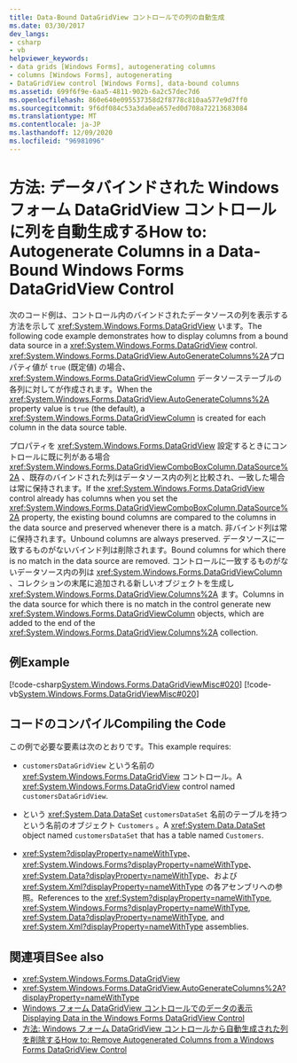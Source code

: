 ```yaml
---
title: Data-Bound DataGridView コントロールでの列の自動生成
ms.date: 03/30/2017
dev_langs:
- csharp
- vb
helpviewer_keywords:
- data grids [Windows Forms], autogenerating columns
- columns [Windows Forms], autogenerating
- DataGridView control [Windows Forms], data-bound columns
ms.assetid: 699f6f9e-6aa5-4811-902b-6a2c57dec7d6
ms.openlocfilehash: 860e640e095537358d2f8778c810aa577e9d7ff0
ms.sourcegitcommit: 9f6df084c53a3da0ea657ed0d708a72213683084
ms.translationtype: MT
ms.contentlocale: ja-JP
ms.lasthandoff: 12/09/2020
ms.locfileid: "96981096"
---
```

# <a name="how-to-autogenerate-columns-in-a-data-bound-windows-forms-datagridview-control"></a><span data-ttu-id="c2895-102">方法: データバインドされた Windows フォーム DataGridView コントロールに列を自動生成する</span><span class="sxs-lookup"><span data-stu-id="c2895-102">How to: Autogenerate Columns in a Data-Bound Windows Forms DataGridView Control</span></span>
<span data-ttu-id="c2895-103">次のコード例は、コントロール内のバインドされたデータソースの列を表示する方法を示して <xref:System.Windows.Forms.DataGridView> います。</span><span class="sxs-lookup"><span data-stu-id="c2895-103">The following code example demonstrates how to display columns from a bound data source in a <xref:System.Windows.Forms.DataGridView> control.</span></span> <span data-ttu-id="c2895-104"><xref:System.Windows.Forms.DataGridView.AutoGenerateColumns%2A>プロパティ値が `true` (既定値) の場合、 <xref:System.Windows.Forms.DataGridViewColumn> データソーステーブルの各列に対してが作成されます。</span><span class="sxs-lookup"><span data-stu-id="c2895-104">When the <xref:System.Windows.Forms.DataGridView.AutoGenerateColumns%2A> property value is `true` (the default), a <xref:System.Windows.Forms.DataGridViewColumn> is created for each column in the data source table.</span></span>  
  
 <span data-ttu-id="c2895-105">プロパティを <xref:System.Windows.Forms.DataGridView> 設定するときにコントロールに既に列がある場合 <xref:System.Windows.Forms.DataGridViewComboBoxColumn.DataSource%2A> 、既存のバインドされた列はデータソース内の列と比較され、一致した場合は常に保持されます。</span><span class="sxs-lookup"><span data-stu-id="c2895-105">If the <xref:System.Windows.Forms.DataGridView> control already has columns when you set the <xref:System.Windows.Forms.DataGridViewComboBoxColumn.DataSource%2A> property, the existing bound columns are compared to the columns in the data source and preserved whenever there is a match.</span></span> <span data-ttu-id="c2895-106">非バインド列は常に保持されます。</span><span class="sxs-lookup"><span data-stu-id="c2895-106">Unbound columns are always preserved.</span></span> <span data-ttu-id="c2895-107">データソースに一致するものがないバインド列は削除されます。</span><span class="sxs-lookup"><span data-stu-id="c2895-107">Bound columns for which there is no match in the data source are removed.</span></span> <span data-ttu-id="c2895-108">コントロールに一致するものがないデータソース内の列は <xref:System.Windows.Forms.DataGridViewColumn> 、コレクションの末尾に追加される新しいオブジェクトを生成し <xref:System.Windows.Forms.DataGridView.Columns%2A> ます。</span><span class="sxs-lookup"><span data-stu-id="c2895-108">Columns in the data source for which there is no match in the control generate new <xref:System.Windows.Forms.DataGridViewColumn> objects, which are added to the end of the <xref:System.Windows.Forms.DataGridView.Columns%2A> collection.</span></span>  
  
## <a name="example"></a><span data-ttu-id="c2895-109">例</span><span class="sxs-lookup"><span data-stu-id="c2895-109">Example</span></span>  
 [!code-csharp[System.Windows.Forms.DataGridViewMisc#020](~/samples/snippets/csharp/VS_Snippets_Winforms/System.Windows.Forms.DataGridViewMisc/CS/datagridviewmisc.cs#020)]
 [!code-vb[System.Windows.Forms.DataGridViewMisc#020](~/samples/snippets/visualbasic/VS_Snippets_Winforms/System.Windows.Forms.DataGridViewMisc/VB/datagridviewmisc.vb#020)]  
  
## <a name="compiling-the-code"></a><span data-ttu-id="c2895-110">コードのコンパイル</span><span class="sxs-lookup"><span data-stu-id="c2895-110">Compiling the Code</span></span>  
 <span data-ttu-id="c2895-111">この例で必要な要素は次のとおりです。</span><span class="sxs-lookup"><span data-stu-id="c2895-111">This example requires:</span></span>  
  
- <span data-ttu-id="c2895-112">`customersDataGridView` という名前の <xref:System.Windows.Forms.DataGridView> コントロール。</span><span class="sxs-lookup"><span data-stu-id="c2895-112">A <xref:System.Windows.Forms.DataGridView> control named `customersDataGridView`.</span></span>  
  
- <span data-ttu-id="c2895-113">という <xref:System.Data.DataSet> `customersDataSet` 名前のテーブルを持つという名前のオブジェクト `Customers` 。</span><span class="sxs-lookup"><span data-stu-id="c2895-113">A <xref:System.Data.DataSet> object named `customersDataSet` that has a table named `Customers`.</span></span>  
  
- <span data-ttu-id="c2895-114"><xref:System?displayProperty=nameWithType>、<xref:System.Windows.Forms?displayProperty=nameWithType>、<xref:System.Data?displayProperty=nameWithType>、および <xref:System.Xml?displayProperty=nameWithType> の各アセンブリへの参照。</span><span class="sxs-lookup"><span data-stu-id="c2895-114">References to the <xref:System?displayProperty=nameWithType>, <xref:System.Windows.Forms?displayProperty=nameWithType>, <xref:System.Data?displayProperty=nameWithType>, and <xref:System.Xml?displayProperty=nameWithType> assemblies.</span></span>  
  
## <a name="see-also"></a><span data-ttu-id="c2895-115">関連項目</span><span class="sxs-lookup"><span data-stu-id="c2895-115">See also</span></span>

- <xref:System.Windows.Forms.DataGridView>
- <xref:System.Windows.Forms.DataGridView.AutoGenerateColumns%2A?displayProperty=nameWithType>
- [<span data-ttu-id="c2895-116">Windows フォーム DataGridView コントロールでのデータの表示</span><span class="sxs-lookup"><span data-stu-id="c2895-116">Displaying Data in the Windows Forms DataGridView Control</span></span>](displaying-data-in-the-windows-forms-datagridview-control.md)
- [<span data-ttu-id="c2895-117">方法: Windows フォーム DataGridView コントロールから自動生成された列を削除する</span><span class="sxs-lookup"><span data-stu-id="c2895-117">How to: Remove Autogenerated Columns from a Windows Forms DataGridView Control</span></span>](remove-autogenerated-columns-from-a-wf-datagridview-control.md)

